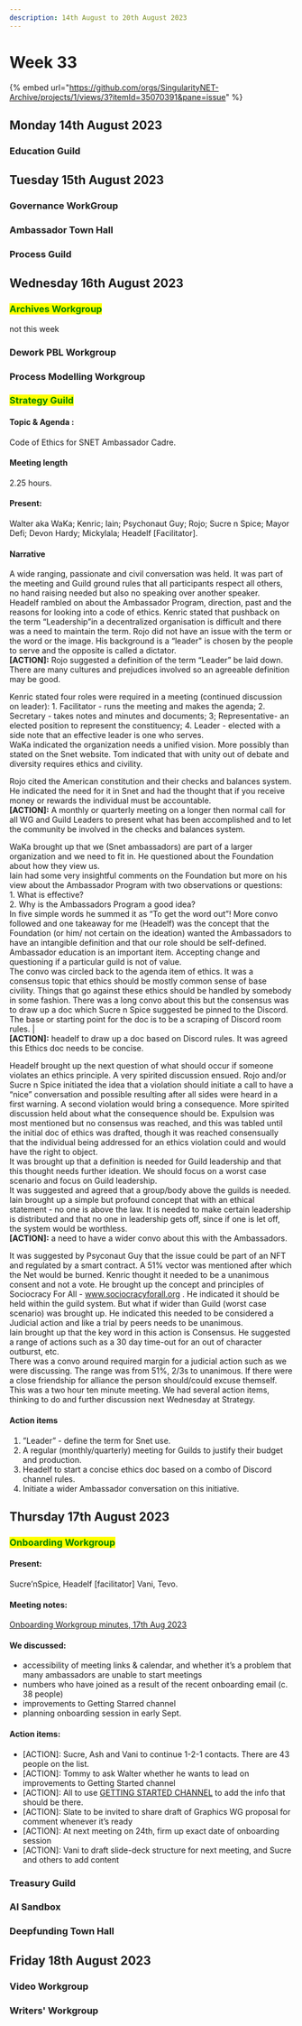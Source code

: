 ```yaml
---
description: 14th August to 20th August 2023
---
```


# Week 33

{% embed url="https://github.com/orgs/SingularityNET-Archive/projects/1/views/3?itemId=35070391&pane=issue" %}

## Monday 14th August 2023 <a href="#docs-internal-guid-565643b2-7fff-f227-7377-f80e405da06c" id="docs-internal-guid-565643b2-7fff-f227-7377-f80e405da06c"></a>

### Education Guild

## Tuesday 15th August 2023

### Governance WorkGroup

### Ambassador Town Hall

### Process Guild

## Wednesday 16th August 2023

### <mark style="color:green;">Archives Workgroup</mark>

not this week

### Dework PBL Workgroup

### Process Modelling Workgroup

### <mark style="color:green;">Strategy Guild</mark>

#### Topic & Agenda :&#x20;

Code of Ethics for SNET Ambassador Cadre.&#x20;

#### Meeting length

2.25 hours.

#### Present:&#x20;

Walter aka WaKa; Kenric; Iain; Psychonaut Guy; Rojo; Sucre n Spice; Mayor Defi; Devon Hardy; Mickylala; Headelf \[Facilitator].

#### Narrative

A wide ranging, passionate and civil conversation was held. It was part of the meeting and Guild ground rules that all participants respect all others, no hand raising needed but also no speaking over another speaker.\
Headelf rambled on about the Ambassador Program, direction, past and the reasons for looking into a code of ethics. Kenric stated that pushback on the term “Leadership”in a decentralized organisation is difficult and there was a need to maintain the term. Rojo did not have an issue with the term or the word or the image. His background is a “leader" is chosen by the people to serve and the opposite is called a dictator. \
**\[ACTION]:** Rojo suggested a definition of the term “Leader” be laid down. There are many cultures and prejudices involved so an agreeable definition may be good.

Kenric stated four roles were required in a meeting (continued discussion on leader): 1. Facilitator - runs the meeting and makes the agenda; 2. Secretary - takes notes and minutes and documents; 3; Representative- an elected position to represent the constituency; 4. Leader - elected with a side note that an effective leader is one who serves.\
WaKa indicated the organization needs a unified vision. More possibly than stated on the Snet website. Tom indicated that with unity out of debate and diversity requires ethics and civility.

Rojo cited the American constitution and their checks and balances system. He indicated the need for it in Snet and had the thought that if you receive money or rewards the individual must be accountable. \
**\[ACTION]:** A monthly or quarterly meeting on a longer then normal call for all WG and Guild Leaders to present what has been accomplished and to let the community be involved in the checks and balances system.

WaKa brought up that we (Snet ambassadors) are part of a larger organization and we need to fit in. He questioned about the Foundation about how they view us.\
Iain had some very insightful comments on the Foundation but more on his view about the Ambassador Program with two observations or questions: \
1\. What is effective? \
2\. Why is the Ambassadors Program a good idea? \
In five simple words he summed it as “To get the word out”! More convo followed and one takeaway for me (Headelf) was the concept that the Foundation (or him/ not certain on the ideation) wanted the Ambassadors to have an intangible definition and that our role should be self-defined. Ambassador education is an important item. Accepting change and questioning if a particular guild is not of value.\
The convo was circled back to the agenda item of ethics. It was a consensus topic that ethics should be mostly common sense of base civility. Things that go against these ethics should be handled by somebody in some fashion. There was a long convo about this but the consensus was to draw up a doc which Sucre n Spice suggested be pinned to the Discord. The base or starting point for the doc is to be a scraping of Discord room rules. |\
**\[ACTION]:** headelf to draw up a doc based on Discord rules. It was agreed this Ethics doc needs to be concise.

Headelf brought up the next question of what should occur if someone violates an ethics principle. A very spirited discussion ensued. Rojo and/or Sucre n Spice initiated the idea that a violation should initiate a call to have a “nice” conversation and possible resulting after all sides were heard in a first warning. A second violation would bring a consequence. More spirited discussion held about what the consequence should be. Expulsion was most mentioned but no consensus was reached, and this was tabled until the initial doc of ethics was drafted, though it was reached consensually that the individual being addressed for an ethics violation could and would have the right to object.\
It was brought up that a definition is needed for Guild leadership and that this thought needs further ideation. We should focus on a worst case scenario and focus on Guild leadership.\
It was suggested and agreed that a group/body above the guilds is needed. Iain brought up a simple but profound concept that with an ethical statement - no one is above the law. It is needed to make certain leadership is distributed and that no one in leadership gets off, since if one is let off, the system would be worthless.\
**\[ACTION]:** a need to have a wider convo about this with the Ambassadors.

It was suggested by Psyconaut Guy that the issue could be part of an NFT and regulated by a smart contract. A 51% vector was mentioned after which the Net would be burned. Kenric thought it needed to be a unanimous consent and not a vote. He brought up the concept and principles of Sociocracy For All - www.sociocracyforall.org . He indicated it should be held within the guild system. But what if wider than Guild (worst case scenario) was brought up. He indicated this needed to be considered a Judicial action and like a trial by peers needs to be unanimous.\
Iain brought up that the key word in this action is Consensus. He suggested a range of actions such as a 30 day time-out for an out of character outburst, etc.\
There was a convo around required margin for a judicial action such as we were discussing. The range was from 51%, 2/3s to unanimous. If there were a close friendship for alliance the person should/could excuse themself.\
This was a two hour ten minute meeting. We had several action items, thinking to do and further discussion next Wednesday at Strategy.

#### Action items

1. ”Leader” - define the term for Snet use.
2. A regular (monthly/quarterly) meeting for Guilds to justify their budget and production.
3. Headelf to start a concise ethics doc based on a combo of Discord channel rules.
4. Initiate a wider Ambassador conversation on this initiative.

&#x20;

## Thursday 17th August 2023

### <mark style="color:green;">Onboarding Workgroup</mark>

#### **Present:**&#x20;

Sucre’nSpice, Headelf \[facilitator] Vani, Tevo.

#### **Meeting notes:**&#x20;

[Onboarding Workgroup minutes, 17th Aug 2023](https://docs.google.com/document/d/1TI\_FaKyTdXBjS9\_xTL8G\_HctkfRBMSuDo\_jqRD11mtQ/edit?usp=sharing)

#### We discussed:

* accessibility of meeting links & calendar, and whether it’s a problem that many ambassadors are unable to start meetings
* numbers who have joined as a result of the recent onboarding email (c. 38 people)
* improvements to Getting Starred channel
* planning onboarding session in early Sept.

#### Action items:

* \[ACTION]: Sucre, Ash and Vani to continue 1-2-1 contacts. There are 43 people on the list.
* \[ACTION]: Tommy to ask Walter whether he wants to lead on improvements to Getting Started channel&#x20;
* \[ACTION]: All to use [GETTING STARTED CHANNEL](https://docs.google.com/document/d/1q4dhediWgcbgAP3Wfsky\_-roVyfCUe6xi-dhBdHbU4s/edit?usp=sharing) to add the info that should be there.
* \[ACTION]: Slate to be invited to share draft of Graphics WG proposal for comment whenever it’s ready
* \[ACTION]: At next meeting on 24th, firm up exact date of onboarding session
* \[ACTION]: Vani to draft slide-deck structure for next meeting, and Sucre and others to add content

### Treasury Guild

### AI Sandbox

### Deepfunding Town Hall

## Friday 18th August 2023

### Video Workgroup

### Writers' Workgroup
